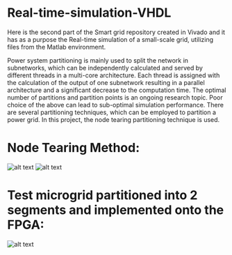 # Real-time-simulation-VHDL
Here is the second part of the Smart grid repository created in Vivado and it has as a purpose the Real-time simulation of a small-scale grid, utilizing files from the Matlab environment.

Power  system  partitioning  is  mainly  used  to  split  the  network in subnetworks, which can be independently calculated and  served  by  different  threads  in  a  multi-core  architecture. Each thread is assigned with the calculation of the output of one subnetwork resulting in a parallel architecture and a significant decrease to the computation time. The optimal number of partitions and partition points is an ongoing research topic. Poor choice of the above can lead to sub-optimal simulation performance. There  are  several  partitioning  techniques,  which  can  be employed to partition a power grid. In this project, the node tearing partitioning technique is used. 

# Node Tearing Method:
![alt text](https://ibb.co/wgvGzF7)
![alt text](https://ibb.co/hLKGk6B)

# Test microgrid partitioned into 2 segments and implemented onto the FPGA:
![alt text](https://ibb.co/Vxcq20X)
